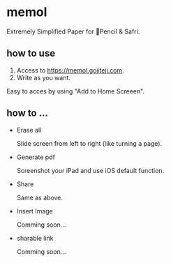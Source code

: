 # memol
Extremely Simplified Paper for Pencil & Safri.

## how to use
1. Access to https://memol.gojiteji.com.
1. Write as you want.

Easy to acces by using "Add to Home Screeen".

## how to ...
- Erase all

  Slide screen from left to right (like turning a page).

- Generate pdf

  Screenshot your iPad and use iOS default function.

- Share

  Same as above.

- Insert Image

  Comming soon...

- sharable link

  Comming soon...
